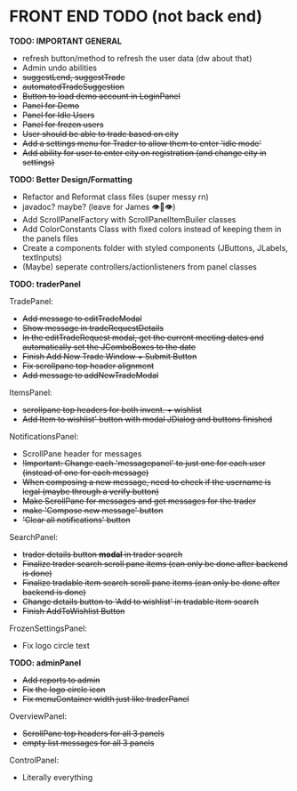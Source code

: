 # FRONT END TODO (not back end)

**TODO: IMPORTANT GENERAL** 

- refresh button/method to refresh the user data (dw about that)
- Admin undo abilities
- ~~suggestLend, suggestTrade~~
- ~~automatedTradeSuggestion~~
- ~~Button to load demo account in LoginPanel~~  
- ~~Panel for Demo~~ 
- ~~Panel for Idle Users~~  
- ~~Panel for frozen users~~  
- ~~User should be able to trade based on city~~  
- ~~Add a settings menu for Trader to allow them to enter 'idle mode'~~  
- ~~Add ability for user to enter city on registration (and change city in settings)~~ 


**TODO: Better Design/Formatting**  

- Refactor and Reformat class files (super messy rn)  
- javadoc? maybe? (leave for James 👁👅👁)  
- Add ScrollPanelFactory with ScrollPanelItemBuiler classes  
- Add ColorConstants Class with fixed colors instead of keeping them in the panels files  
- Create a components folder with styled components (JButtons, JLabels, textInputs)  
- (Maybe) seperate controllers/actionlisteners from panel classes  

**TODO: traderPanel**

TradePanel:  
  - ~~Add message to editTradeModal~~
  - ~~Show message in tradeRequestDetails~~
  - ~~In the editTradeRequest modal, get the current meeting dates and automatically set the JComboBoxes to the date~~
  - ~~Finish Add New Trade Window + Submit Button~~ 
  - ~~Fix scrollpane top header alignment~~
  - ~~Add message to addNewTradeModal~~
  
ItemsPanel:  
  - ~~scrollpane top headers for both invent. + wishlist~~  
  - ~~Add Item to wishlist' button with modal JDialog and buttons finished~~
  
NotificationsPanel:  
  - ScrollPane header for messages   
  - ~~!Important: Change each 'messagepanel' to just one for each   user (instead of one for each message)~~  
  - ~~When composing a new message, need to check if the username   is legal (maybe through a verify button)~~ 
  - ~~Make ScrollPane for messages and get messages for the   trader~~  
  - ~~make 'Compose new message' button~~  
  - ~~'Clear all notifications' button~~  
  
SearchPanel:  
  - ~~trader details button **modal** in trader search~~
  - ~~Finalize trader search scroll pane items (can only be done after backend is done)~~
  - ~~Finalize tradable item search scroll pane items (can only   be done after backend is done)~~
  - ~~Change details button to 'Add to wishlist' in tradable   item search~~  
  - ~~Finish AddToWishlist Button~~

FrozenSettingsPanel:  
  - Fix logo circle text
  

**TODO: adminPanel**  
  
- ~~Add reports to admin~~
- ~~Fix the logo circle icon~~   
- ~~Fix menuContainer width just like traderPanel~~  
  
OverviewPanel:  
  - ~~ScrollPane top headers for all 3 panels~~  
  - ~~empty list messages for all 3 panels~~  
  
ControlPanel:  
  - Literally everything  